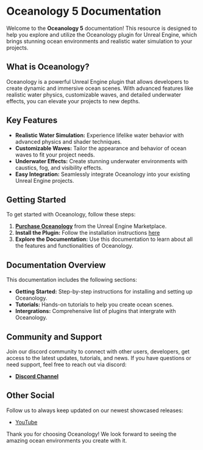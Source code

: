 # Oceanology 5 Documentation

Welcome to the **Oceanology 5** documentation! This resource is designed to help you explore and utilize the Oceanology plugin for Unreal Engine, which brings stunning ocean environments and realistic water simulation to your projects.

## What is Oceanology?

Oceanology is a powerful Unreal Engine plugin that allows developers to create dynamic and immersive ocean scenes. With advanced features like realistic water physics, customizable waves, and detailed underwater effects, you can elevate your projects to new depths.

## Key Features

- **Realistic Water Simulation:** Experience lifelike water behavior with advanced physics and shader techniques.
- **Customizable Waves:** Tailor the appearance and behavior of ocean waves to fit your project needs.
- **Underwater Effects:** Create stunning underwater environments with caustics, fog, and visibility effects.
- **Easy Integration:** Seamlessly integrate Oceanology into your existing Unreal Engine projects.

## Getting Started

To get started with Oceanology, follow these steps:

1. **[Purchase Oceanology](https://www.unrealengine.com/marketplace/en-US/product/oceanology)** from the Unreal Engine Marketplace.
2. **Install the Plugin:** Follow the installation instructions [here](./getting-started/installation.md)
3. **Explore the Documentation:** Use this documentation to learn about all the features and functionalities of Oceanology.

## Documentation Overview

This documentation includes the following sections:

- **Getting Started:** Step-by-step instructions for installing and setting up Oceanology.
- **Tutorials:** Hands-on tutorials to help you create ocean scenes.
- **Intergrations:** Comprehensive list of plugins that intergrate with Oceanology.

## Community and Support

Join our discord community to connect with other users, developers, get access to the latest updates, tutorials, and news. If you have questions or need support, feel free to reach out via discord:

- **[Discord Channel](https://discord.gg/MfCVjgf8bw)**

## Other Social

Follow us to always keep updated on our newest showcased releases:

- [YouTube](https://www.youtube.com/channel/UCOC9QcesgNX3d7tEfRpvZ7Q)

Thank you for choosing Oceanology! We look forward to seeing the amazing ocean environments you create with it.